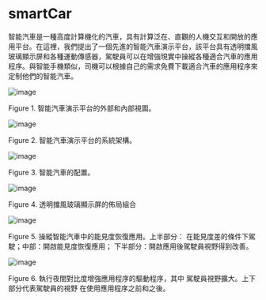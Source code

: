 # smartCar
智能汽車是一種高度計算機化的汽車，具有計算泛在、直觀的人機交互和開放的應用平台。在這裡，我們提出了一個先進的智能汽車演示平台，該平台具有透明擋風玻璃顯示屏和各種運動傳感器，駕駛員可以在增強現實中操縱各種適合汽車的應用程序。與智能手機類似，司機可以根據自己的需求免費下載適合汽車的應用程序來定制他們的智能汽車。


![image](https://github.com/smartCarLab/smartCar/blob/master/image/image1.png?raw=true)

Figure 1. 智能汽車演示平台的外部和內部視圖。

![image](https://github.com/smartCarLab/smartCar/blob/master/image/image2.png?raw=true)

Figure 2. 智能汽車演示平台的系統架構。

![image](https://github.com/smartCarLab/smartCar/blob/master/image/image3.png?raw=true)

Figure 3. 智能汽車的配置。

![image](https://github.com/smartCarLab/smartCar/blob/master/image/image4.png?raw=true)

Figure 4. 透明擋風玻璃顯示屏的佈局組合

![image](https://github.com/smartCarLab/smartCar/blob/master/image/image5.png?raw=true)

Figure 5. 操縱智能汽車中的能見度恢復應用。上半部分：
在能見度差的條件下駕駛；中部：開啟能見度恢復應用；
下半部分：開啟應用後駕駛員視野得到改善。

![image](https://github.com/smartCarLab/smartCar/blob/master/image/image6.png?raw=true)

Figure 6. 執行夜間對比度增強應用程序的驅動程序，其中
駕駛員視野擴大。上下部分代表駕駛員的視野
在使用應用程序之前和之後。
